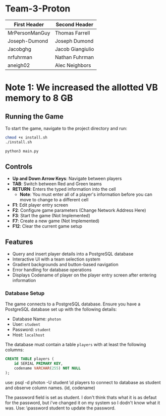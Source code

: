 # Team-3-Proton

| First Header  | Second Header |
| ------------- | ------------- |
| MrPersonManGuy  | Thomas Farrell  |
| Joseph-Dumond  | Joseph Dumond  |
| Jacobghg  | Jacob Giangiulio  |
| nrfuhrman  | Nathan Fuhrman |
| aneigh02  | Alec Neighbors |

# Note 1: We increased the allotted VB memory to 8 GB

## Running the Game
To start the game, navigate to the project directory and run:

```bash
chmod +x install.sh
./install.sh
```

```bash
python3 main.py
```

## Controls
- **Up and Down Arrow Keys**: Navigate between players
- **TAB**: Switch between Red and Green teams
- **RETURN**: Enters the typed information into the cell
  - **Note**: You must enter all of a player's information before you can move to change to a different cell
- **F1**: Edit player entry screen
- **F2**: Configure game parameters (Change Network Address Here)
- **F3**: Start the game (Not Implemented)
- **F7**: Create a new game (Not Implemented)
- **F12**: Clear the current game setup

## Features
- Query and insert player details into a PostgreSQL database
- Interactive UI with a team selection system
- Gradient backgrounds and button-based navigation
- Error handling for database operations
- Displays Codename of player on the player entry screen after entering information

### Database Setup
The game connects to a PostgreSQL database. Ensure you have a PostgreSQL database set up with the following details:

- Database Name: `photon`
- User: `student`
- Password: `student`
- Host: `localhost`

The database must contain a table `players` with at least the following columns:

```sql
CREATE TABLE players (
    id SERIAL PRIMARY KEY,
    codename VARCHAR(255) NOT NULL
);
```
 use:
 psql -d photon -U student
 \d players
 to connect to database as student and observe column names. (id, codename)

 The password field is set as student. I don't think thats what it is as defaut for the password, but i've changed it on my system so I dodn't know what it was.
 Use:
 \password student
 to update the password.

